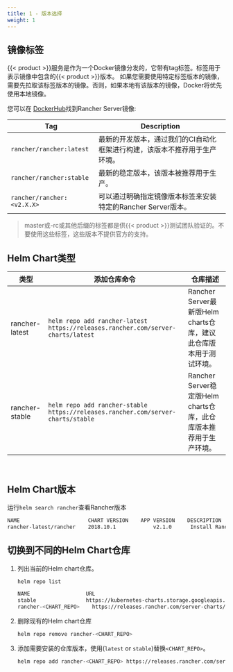 ```yaml
---
title: 1 - 版本选择
weight: 1
---
```


## 镜像标签

{{< product >}}服务是作为一个Docker镜像分发的，它带有tag标签。标签用于表示镜像中包含的{{< product >}}版本。 如果您需要使用特定标签版本的镜像，需要先拉取该标签版本的镜像。否则，如果本地有该版本的镜像，Docker将优先使用本地镜像。

您可以在 [DockerHub](https://hub.docker.com/r/rancher/rancher/tags/)找到Rancher Server镜像:

| Tag                        | Description                                                                                                                                                     |
| -------------------------- | --------------------------------------------------------------------------------------------------------------------------------------------------------------- |
| `rancher/rancher:latest`   | 最新的开发版本，通过我们的CI自动化框架进行构建，该版本不推荐用于生产环境。|
| `rancher/rancher:stable`   | 最新的稳定版本，该版本被推荐用于生产。                             |
| `rancher/rancher:<v2.X.X>` | 可以通过明确指定镜像版本标签来安装特定的Rancher Server版本。                                                                         |

>master或-rc或其他后缀的标签都是供{{< product >}}测试团队验证的。不要使用这些标签，这些版本不提供官方的支持。

## Helm Chart类型

类型 | 添加仓库命令 | 仓库描述
-----------|-----|-------------
rancher-latest   | `helm repo add rancher-latest https://releases.rancher.com/server-charts/latest` | Rancher Server最新版Helm charts仓库，建议此仓库版本用于测试环境。
rancher-stable  | `helm repo add rancher-stable https://releases.rancher.com/server-charts/stable` | Rancher Server稳定版Helm charts仓库，此仓库版本推荐用于生产环境。
<br/>

## Helm Chart版本

运行`helm search rancher`查看Rancher版本

```bash
NAME                      CHART VERSION    APP VERSION    DESCRIPTION
rancher-latest/rancher    2018.10.1            v2.1.0      Install Rancher Server to manage Kubernetes clusters acro...
```

## 切换到不同的Helm Chart仓库

1. 列出当前的Helm chart仓库。

    ```bash
    helm repo list

    NAME          	      URL
    stable        	      https://kubernetes-charts.storage.googleapis.com
    rancher-<CHART_REPO>	https://releases.rancher.com/server-charts/<CHART_REPO>
    ```

2. 删除现有的Helm chart仓库

    ```bash
    helm repo remove rancher-<CHART_REPO>
    ```

3. 添加需要安装的仓库版本，使用(`latest` or `stable`)替换`<CHART_REPO>`。

    ```bash
    helm repo add rancher-<CHART_REPO> https://releases.rancher.com/server-charts/<CHART_REPO>
    ```
